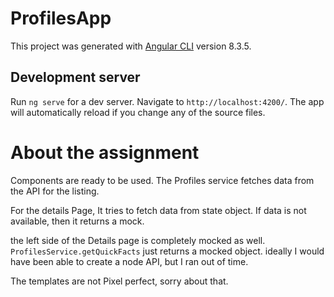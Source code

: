 # ProfilesApp

This project was generated with [Angular CLI](https://github.com/angular/angular-cli) version 8.3.5.

## Development server

Run `ng serve` for a dev server. Navigate to `http://localhost:4200/`. The app will automatically reload if you change any of the source files.

# About the assignment
Components are ready to be used. The Profiles service fetches data from the API for the listing. 

For the details Page, It tries to fetch data from state object. If data is not available, then it returns a mock.

the left side of the Details page is completely mocked as well. `ProfilesService.getQuickFacts` just returns a mocked object. ideally I would have been able to create a node API, but I ran out of time.

The templates are not Pixel perfect, sorry about that. 